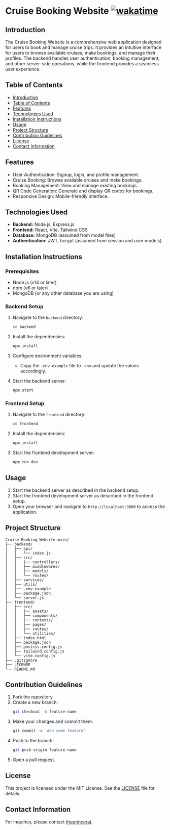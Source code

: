 # Cruise Booking Website [![wakatime](https://wakatime.com/badge/user/2bb32853-0b93-42b8-a9f0-93ab459b519b/project/018f06f0-8f49-48b9-8809-22fe77499a98.svg)](https://wakatime.com/badge/user/2bb32853-0b93-42b8-a9f0-93ab459b519b/project/018f06f0-8f49-48b9-8809-22fe77499a98)

## Introduction

The Cruise Booking Website is a comprehensive web application designed for users to book and manage cruise trips. It provides an intuitive interface for users to browse available cruises, make bookings, and manage their profiles. The backend handles user authentication, booking management, and other server-side operations, while the frontend provides a seamless user experience.

## Table of Contents

-   [Introduction](#introduction)
-   [Table of Contents](#table-of-contents)
-   [Features](#features)
-   [Technologies Used](#technologies-used)
-   [Installation Instructions](#installation-instructions)
-   [Usage](#usage)
-   [Project Structure](#project-structure)
-   [Contribution Guidelines](#contribution-guidelines)
-   [License](#license)
-   [Contact Information](#contact-information)

## Features

-   User Authentication: Signup, login, and profile management.
-   Cruise Booking: Browse available cruises and make bookings.
-   Booking Management: View and manage existing bookings.
-   QR Code Generation: Generate and display QR codes for bookings.
-   Responsive Design: Mobile-friendly interface.

## Technologies Used

-   **Backend:** Node.js, Express.js
-   **Frontend:** React, Vite, Tailwind CSS
-   **Database:** MongoDB (assumed from model files)
-   **Authentication:** JWT, bcrypt (assumed from session and user models)

## Installation Instructions

### Prerequisites

-   Node.js (v14 or later)
-   npm (v6 or later)
-   MongoDB (or any other database you are using)

### Backend Setup

1. Navigate to the `backend` directory:
    ```bash
    cd backend
    ```
2. Install the dependencies:
    ```bash
    npm install
    ```
3. Configure environment variables:

    - Copy the `.env.example` file to `.env` and update the values accordingly.

4. Start the backend server:
    ```bash
    npm start
    ```

### Frontend Setup

1. Navigate to the `frontend` directory:
    ```bash
    cd frontend
    ```
2. Install the dependencies:
    ```bash
    npm install
    ```
3. Start the frontend development server:
    ```bash
    npm run dev
    ```

## Usage

1. Start the backend server as described in the backend setup.
2. Start the frontend development server as described in the frontend setup.
3. Open your browser and navigate to `http://localhost:3000` to access the application.

## Project Structure

```
Cruise-Booking-Website-main/
├── backend/
│   ├── api/
│   │   └── index.js
│   ├── src/
│   │   ├── controllers/
│   │   ├── middlewares/
│   │   ├── models/
│   │   └── routes/
│   ├── services/
│   ├── utils/
│   ├── .env.example
│   ├── package.json
│   └── server.js
├── frontend/
│   ├── src/
│   │   ├── assets/
│   │   ├── components/
│   │   ├── contexts/
│   │   ├── pages/
│   │   ├── routes/
│   │   └── utilities/
│   ├── index.html
│   ├── package.json
│   ├── postcss.config.js
│   ├── tailwind.config.js
│   └── vite.config.js
├── .gitignore
├── LICENSE
└── README.md
```

## Contribution Guidelines

1. Fork the repository.
2. Create a new branch:
    ```bash
    git checkout -b feature-name
    ```
3. Make your changes and commit them:
    ```bash
    git commit -m 'Add some feature'
    ```
4. Push to the branch:
    ```bash
    git push origin feature-name
    ```
5. Open a pull request.

## License

This project is licensed under the MIT License. See the [LICENSE](./LICENSE) file for details.

## Contact Information

For inquiries, please contact [theprinceraj](https://github.com/theprinceraj).
